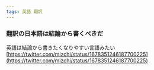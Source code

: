 ```yaml
---
tags: 英語 翻訳
---
```

### 翻訳の日本語は結論から書くべきだ
英語は結論から書きたくなりやすい言語みたい
[https://twitter.com/mizchi/status/1678351246187700225](https://twitter.com/mizchi/status/1678351246187700225)